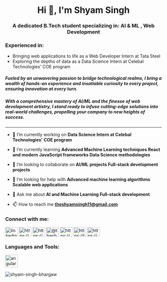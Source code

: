 <h1 align="center">Hi 👋, I'm Shyam Singh</h1>
<!-- <h3 align="center">A passionate software developer and AI/ML enthusiast from India</h3>
<h5>I’m a dedicated B.Tech student specializing in AI and ML, with hands-on experience as a Web Developer Intern at Tata Steel and currently interning as a Data Science Intern at Celebal Technologies' COE program. Passionate about integrating these fields to drive tech industry progress, I’m eager to apply my academic knowledge to real-world scenarios and bring my skills and enthusiasm to your company.</h5> -->

<h3 align="center">A dedicated B.Tech student specializing in:  AI & ML  , Web Development</h3>

  

<h3 align="left">Experienced in:</h3>
<ul>
  <li>Bringing web applications to life as a Web Developer Intern at Tata Steel</li>
  <li>Exploring the depths of data as a Data Science Intern at Celebal Technologies' COE program</li>
</ul>
<!-- <h5 >Driven by the passion to unite these realms and propel the tech industry forward, </br>
  I’m poised to infuse real-world solutions with my academic expertise and fervor at your company.</h5> -->

<h5 align="left">Fueled by an unwavering passion to bridge technological realms, I bring a wealth of hands-on experience and insatiable curiosity to every project, ensuring innovation at every turn.</h5>
<h5 align="left">With a comprehensive mastery of AI/ML and the finesse of web development artistry, I stand ready to infuse cutting-edge solutions into real-world challenges, propelling your company to new heights of success.</h5>
<hr>



   



- 🔭 I’m currently working on **Data Science Intern at Celebal Technologies' COE program**

- 🌱 I’m currently learning **Advanced Machine Learning techniques React and modern JavaScript frameworks Data Science methodologies**

- 👯 I’m looking to collaborate on **AI/ML projects Full-stack development projects**

- 🤝 I’m looking for help with **Advanced machine learning algorithms Scalable web applications**

- 💬 Ask me about **AI and Machine Learning Full-stack development**

- 📫 How to reach me **theshyamsingh11@gmail.com**

<h3 align="left">Connect with me:</h3>
<p align="left">
<a href="https://linkedin.com/in/linkedin.com/in/shyam-singh-427744221" target="blank"><img align="center" src="https://raw.githubusercontent.com/rahuldkjain/github-profile-readme-generator/master/src/images/icons/Social/linked-in-alt.svg" alt="linkedin.com/in/shyam-singh-427744221" height="30" width="40" /></a>
<a href="https://stackoverflow.com/users/https://stackexchange.com/users/32413148/shyam-singh" target="blank"><img align="center" src="https://raw.githubusercontent.com/rahuldkjain/github-profile-readme-generator/master/src/images/icons/Social/stack-overflow.svg" alt="https://stackexchange.com/users/32413148/shyam-singh" height="30" width="40" /></a>
<a href="https://kaggle.com/https://www.kaggle.com/shyamsingh11" target="blank"><img align="center" src="https://raw.githubusercontent.com/rahuldkjain/github-profile-readme-generator/master/src/images/icons/Social/kaggle.svg" alt="https://www.kaggle.com/shyamsingh11" height="30" width="40" /></a>
<a href="https://medium.com/@theshyamsingh11" target="blank"><img align="center" src="https://raw.githubusercontent.com/rahuldkjain/github-profile-readme-generator/master/src/images/icons/Social/medium.svg" alt="@theshyamsingh11" height="30" width="40" /></a>
<a href="https://www.hackerrank.com/https://www.hackerrank.com/profile/shyamsinghbharg1" target="blank"><img align="center" src="https://raw.githubusercontent.com/rahuldkjain/github-profile-readme-generator/master/src/images/icons/Social/hackerrank.svg" alt="https://www.hackerrank.com/profile/shyamsinghbharg1" height="30" width="40" /></a>
<a href="https://www.leetcode.com/https://leetcode.com/u/theshyamsingh11/" target="blank"><img align="center" src="https://raw.githubusercontent.com/rahuldkjain/github-profile-readme-generator/master/src/images/icons/Social/leet-code.svg" alt="https://leetcode.com/u/theshyamsingh11/" height="30" width="40" /></a>
<a href="https://auth.geeksforgeeks.org/user/https://www.geeksforgeeks.org/user/theshyamsingh11/" target="blank"><img align="center" src="https://raw.githubusercontent.com/rahuldkjain/github-profile-readme-generator/master/src/images/icons/Social/geeks-for-geeks.svg" alt="https://www.geeksforgeeks.org/user/theshyamsingh11/" height="30" width="40" /></a>
</p>

<h3 align="left">Languages and Tools:</h3>
<p align="left"> 
<a href="https://angular.io" target="_blank" rel="noreferrer"> <img src="https://angular.io/assets/images/logos/angular/angular.svg" alt="angular" width="40" height="40"/> </a>
<!-- Other icons for languages and tools -->
</p>

<p><img align="center" src="https://github-readme-stats.vercel.app/api/top-langs?username=shyam-singh-bhargaw&show_icons=true&locale=en&layout=compact" alt="shyam-singh-bhargaw" /></p>
